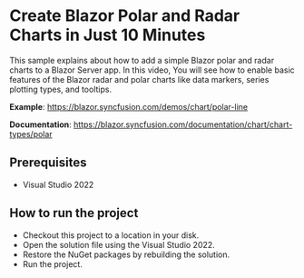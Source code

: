 # Create Blazor Polar and Radar Charts in Just 10 Minutes

This sample explains about how to add a simple Blazor polar and radar charts to a Blazor Server app. In this video, You will see how to enable basic features of the Blazor radar and polar charts like data markers, series plotting types, and tooltips.
 
**Example**: https://blazor.syncfusion.com/demos/chart/polar-line 

**Documentation**: https://blazor.syncfusion.com/documentation/chart/chart-types/polar 

## Prerequisites

* Visual Studio 2022

## How to run the project

* Checkout this project to a location in your disk.
* Open the solution file using the Visual Studio 2022.
* Restore the NuGet packages by rebuilding the solution.
* Run the project.